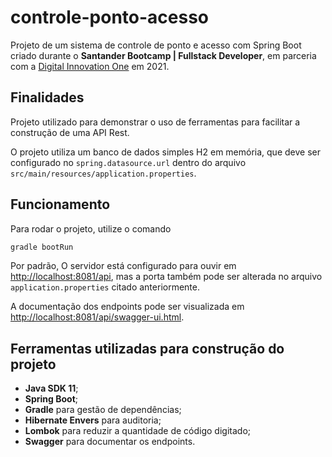 # controle-ponto-acesso

Projeto de um sistema de controle de ponto e acesso com Spring Boot criado durante o **Santander Bootcamp | Fullstack Developer**, em parceria com a [Digital Innovation One](https://web.digitalinnovation.one) em 2021.

## Finalidades

Projeto utilizado para demonstrar o uso de ferramentas para facilitar a construção de uma API Rest.

O projeto utiliza um banco de dados simples H2 em memória, que deve ser configurado no `spring.datasource.url` dentro do arquivo `src/main/resources/application.properties`.

## Funcionamento

Para rodar o projeto, utilize o comando

```bash
gradle bootRun
```

Por padrão, O servidor está configurado para ouvir em [http://localhost:8081/api](http://localhost:8081/api), mas a porta também pode ser alterada no arquivo `application.properties` citado anteriormente.

A documentação dos endpoints pode ser visualizada em [http://localhost:8081/api/swagger-ui.html](http://localhost:8081/api/swagger-ui.html).

## Ferramentas utilizadas para construção do projeto

- **Java SDK 11**;
- **Spring Boot**;
- **Gradle** para gestão de dependências;
- **Hibernate Envers** para auditoria;
- **Lombok** para reduzir a quantidade de código digitado;
- **Swagger** para documentar os endpoints.
